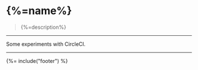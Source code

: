 # {%=name%}

> {%=description%}

---

Some experiments with CircleCI.

***

{%= include("footer") %}